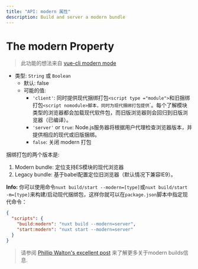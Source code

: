 ```yaml
---
title: "API: modern 属性"
description: Build and server a modern bundle
---
```


# The modern Property

> 此功能的想法来自 [vue-cli modern mode](https://cli.vuejs.org/guide/browser-compatibility.html#modern-mode) 

- 类型: `String` 或 `Boolean`
  - 默认: false
  - 可能的值:
    - `'client'`: 同时提供现代捆绑打包`<script type ="module">`和旧捆绑打包`<script nomodule>脚本，同时为现代捆绑打包提供`<link rel ="modulepreload">`。每个了解模块类型的浏览器都会加载现代软件包，而旧版浏览器则会回归到旧版浏览器（已编译）。
    - `'server'` or `true`: Node.js服务器将根据用户代理检查浏览器版本，并提供相应的现代或旧版捆绑。
    - `false`: 关闭 modern 打包

捆绑打包的两个版本是:

1. Modern bundle: 定位支持ES模块的现代浏览器
1. Legacy bundle: 基于babel配置定位旧浏览器（默认情况下兼容IE9）。

**Info:** 你可以使用命令`nuxt build/start --modern=[type]`或`nuxt build/start -m=[type]`来构建/启动现代捆绑包，这样你就可以在`package.json`脚本中指定现代命令：

```json
{
  "scripts": {
    "build:modern": "nuxt build --modern=server",
    "start:modern": "nuxt start --modern=server"
  }
}
```

> 请参阅 [Phillip Walton's excellent post](https://philipwalton.com/articles/deploying-es2015-code-in-production-today/) 来了解更多关于modern builds信息.
